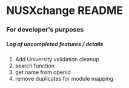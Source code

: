 # NUSXchange README
### For developer's purposes
##### Log of uncompleted features / details
1) Add University validation cleanup
2) search function
3) get name from openid
4) remove duplicates for module mapping
